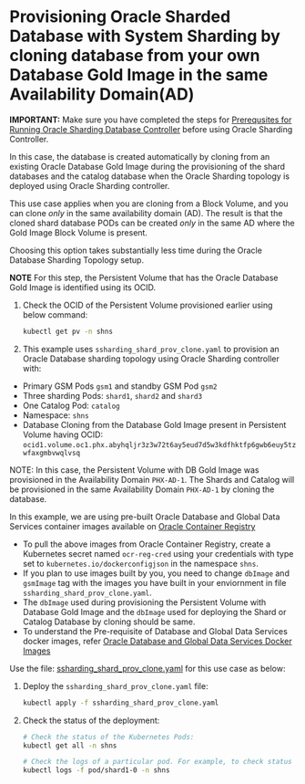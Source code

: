 # Provisioning Oracle Sharded Database with System Sharding by cloning database from your own Database Gold Image in the same Availability Domain(AD)

**IMPORTANT:** Make sure you have completed the steps for [Prerequsites for Running Oracle Sharding Database Controller](../../README.md#prerequsites-for-running-oracle-sharding-database-controller) before using Oracle Sharding Controller.

In this case, the database is created automatically by cloning from an existing Oracle Database Gold Image during the provisioning of the shard databases and the catalog database when the Oracle Sharding topology is deployed using Oracle Sharding controller.

This use case applies when you are cloning from a Block Volume, and you can clone _only_ in the same availability domain (AD). The result is that the cloned shard database PODs can be created _only_ in the same AD where the Gold Image Block Volume is present.

Choosing this option takes substantially less time during the Oracle Database Sharding Topology setup.

**NOTE** For this step, the Persistent Volume that has the Oracle Database Gold Image is identified using its OCID.

1. Check the OCID of the Persistent Volume provisioned earlier using below command:

    ```sh
    kubectl get pv -n shns
    ```

2. This example uses `ssharding_shard_prov_clone.yaml` to provision an Oracle Database sharding topology using Oracle Sharding controller with:

* Primary GSM Pods `gsm1` and standby GSM Pod `gsm2`
* Three sharding Pods: `shard1`, `shard2` and `shard3`
* One Catalog Pod: `catalog`
* Namespace: `shns`
* Database Cloning from the Database Gold Image present in Persistent Volume having OCID: `ocid1.volume.oc1.phx.abyhqljr3z3w72t6ay5eud7d5w3kdfhktfp6gwb6euy5tzwfaxgmbvwqlvsq`

NOTE: In this case, the Persistent Volume with DB Gold Image was provisioned in the Availability Domain `PHX-AD-1`. The Shards and Catalog will be provisioned in the same Availability Domain `PHX-AD-1` by cloning the database.

In this example, we are using pre-built Oracle Database and Global Data Services container images available on [Oracle Container Registry](https://container-registry.oracle.com/)
  * To pull the above images from Oracle Container Registry, create a Kubernetes secret named `ocr-reg-cred` using your credentials with type set to `kubernetes.io/dockerconfigjson` in the namespace `shns`.
  * If you plan to use images built by you, you need to change `dbImage` and `gsmImage` tag with the images you have built in your enviornment in file `ssharding_shard_prov_clone.yaml`. 
  * The `dbImage` used during provisioning the Persistent Volume with Database Gold Image and the `dbImage` used for deploying the Shard or Catalog Database by cloning should be same.
  * To understand the Pre-requisite of Database and Global Data Services docker images, refer [Oracle Database and Global Data Services Docker Images](../../README.md#3-oracle-database-and-global-data-services-docker-images)

Use the file: [ssharding_shard_prov_clone.yaml](./ssharding_shard_prov_clone.yaml) for this use case as below:

1. Deploy the `ssharding_shard_prov_clone.yaml` file:
    ```sh
    kubectl apply -f ssharding_shard_prov_clone.yaml
    ```
2. Check the status of the deployment:
    ```sh
    # Check the status of the Kubernetes Pods:
    kubectl get all -n shns

    # Check the logs of a particular pod. For example, to check status of pod "shard1-0":
    kubectl logs -f pod/shard1-0 -n shns
    ```
